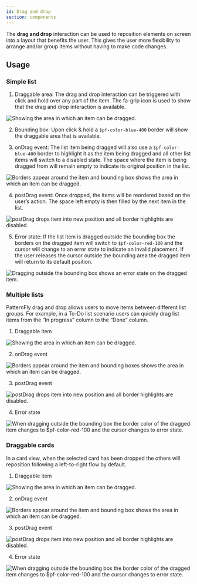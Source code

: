 ```yaml
---
id: Drag and drop
section: components
---
```

The **drag and drop** interaction can be used to reposition elements on screen into a layout that benefits the user. This gives the user more flexibility to arrange and/or group items without having to make code changes.

## Usage
### Simple list
1. Draggable area: The drag and drop interaction can be triggered with click and hold over any part of the item. The fa-grip icon is used to show that the drag and drop interaction is available.

<img src="./img/Simple-list-drag-1.png" alt="Showing the area in which an item can be dragged."/>

2. Bounding box: Upon click & hold a `$pf-color-blue-400` border will show the draggable area that is available. 

3. onDrag event: The list item being dragged will also use a `$pf-color-blue-400` border to highlight it as the item being dragged and all other list items will switch to a disabled state. The space where the item is being dragged from will remain empty to indicate its original position in the list.

<img src="./img/Simple-list-drag-2-3.png" alt="Borders appear around the item and bounding box shows the area in which an item can be dragged."/>

4. postDrag event: Once dropped, the items will be reordered based on the user’s action. The space left empty is then filled by the next item in the list.

<img src="./img/Simple-list-drag-4.png" alt="postDrag drops item into new position and all border highlights are disabled."/>

5. Error state: If the list item is dragged outside the bounding box the borders on the dragged item will switch to `$pf-color-red-100` and the cursor will change to an error state to indicate an invalid placement. If the user releases the cursor outside the bounding area the dragged item will return to its default position.

<img src="./img/Simple-list-drag-5-error.png" alt="Dragging outside the bounding box shows an error state on the dragged item."/>

### Multiple lists
PatternFly drag and drop allows users to move items between different list groups. For example, in a To-Do list scenario users can quickly drag list items from the ”In progress” column to the “Done” column.

1. Draggable item

<img src="./img/Multiple-list-drag-1.png" alt="Showing the area in which an item can be dragged."/>


2. onDrag event

<img src="./img/Multiple-list-drag-2.png" alt="Borders appear around the item and bounding boxes shows the area in which an item can be dragged."/> 


3. postDrag event

<img src="./img/Multiple-list-drag-3.png" alt="postDrag drops item into new position and all border highlights are disabled."/> 

4. Error state

<img src="./img/Multiple-list-drag-4-error.png" alt="When dragging outside the bounding box the border color of the dragged item changes to $pf-color-red-100 and the cursor changes to error state."/> 





### Draggable cards
In a card view, when the selected card has been dropped the others will reposition following a left-to-right flow by default.

1. Draggable item

<img src="./img/Card-drag-1.png" alt="Showing the area in which an item can be dragged."/>


2. onDrag event

<img src="./img/Card-drag-2.png" alt="Borders appear around the item and bounding box shows the area in which an item can be dragged."/> 


3. postDrag event

<img src="./img/Card-drag-3.png" alt="postDrag drops item into new position and all border highlights are disabled."/> 

4. Error state

<img src="./img/Card-drag-4-error.png" alt="When dragging outside the bounding box the border color of the dragged item changes to $pf-color-red-100 and the cursor changes to error state."/> 

